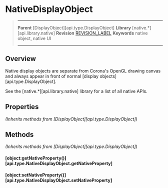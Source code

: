# NativeDisplayObject

> --------------------- ------------------------------------------------------------------------------------------
> __Parent__            [DisplayObject][api.type.DisplayObject]
> __Library__           [native.*][api.library.native]
> __Revision__          [REVISION_LABEL](REVISION_URL)
> __Keywords__          native object, native UI
> --------------------- ------------------------------------------------------------------------------------------

## Overview

Native display objects are separate from Corona's OpenGL drawing canvas and always appear in front of normal [display objects][api.type.DisplayObject].

See the [native.*][api.library.native] library for a list of all native APIs.


## Properties

_(Inherits methods from [DisplayObject][api.type.DisplayObject])_


## Methods

_(Inherits methods from [DisplayObject][api.type.DisplayObject])_

#### [object:getNativeProperty()][api.type.NativeDisplayObject.getNativeProperty]

#### [object:setNativeProperty()][api.type.NativeDisplayObject.setNativeProperty]

